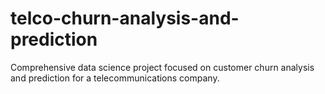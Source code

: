 # telco-churn-analysis-and-prediction
Comprehensive data science project focused on customer churn analysis and prediction for a telecommunications company.
